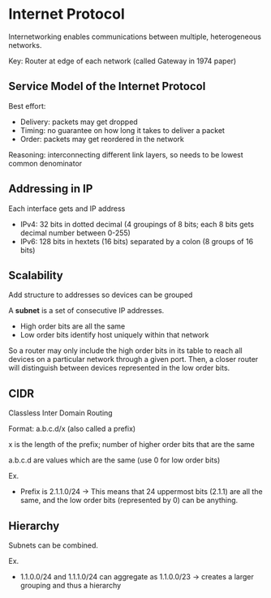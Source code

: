 # Internet Protocol

Internetworking enables communications between multiple, heterogeneous networks. 

Key: Router at edge of each network (called Gateway in 1974 paper)

## Service Model of the Internet Protocol

Best effort: 

- Delivery: packets may get dropped
- Timing: no guarantee on how long it takes to deliver a packet
- Order: packets may get reordered in the network

Reasoning: interconnecting different link layers, so needs to be lowest common denominator

## Addressing in IP

Each interface gets and IP address

- IPv4: 32 bits in dotted decimal (4 groupings of 8 bits; each 8 bits gets decimal number between 0-255)
- IPv6: 128 bits in hextets (16 bits) separated by a colon (8 groups of 16 bits)

## Scalability

Add structure to addresses so devices can be grouped

A **subnet** is a set of consecutive IP addresses. 

- High order bits are all the same
- Low order bits identify host uniquely within that network

So a router may only include the high order bits in its table to reach all devices on a particular network through a given port. Then, a closer router will distinguish between devices represented in the low order bits.

## CIDR

Classless Inter Domain Routing

Format: a.b.c.d/x (also called a prefix)

x is the length of the prefix; number of higher order bits that are the same

a.b.c.d are values which are the same (use 0 for low order bits)

Ex.

- Prefix is 2.1.1.0/24 -> This means that 24 uppermost bits (2.1.1) are all the same, and the low order bits (represented by 0) can be anything.

## Hierarchy

Subnets can be combined. 

Ex.

- 1.1.0.0/24 and 1.1.1.0/24 can aggregate as 1.1.0.0/23 -> creates a larger grouping and thus a hierarchy